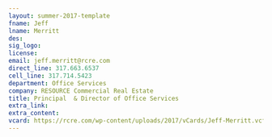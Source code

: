 ```yaml
---
layout: summer-2017-template 
fname: Jeff
lname: Merritt
des: 
sig_logo: 
license: 
email: jeff.merritt@rcre.com
direct_line: 317.663.6537
cell_line: 317.714.5423
department: Office Services
company: RESOURCE Commercial Real Estate
title: Principal  & Director of Office Services
extra_link: 
extra_content: 
vcard: https://rcre.com/wp-content/uploads/2017/vCards/Jeff-Merritt.vcf
---
```

